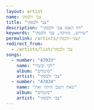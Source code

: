 ```yaml
---
layout: artist
name: צבי זלבסקי
title: "צבי זלבסקי"
description: "דף האמן צבי זלבסקי"
keywords: "שירים, מוזיקה, צבי זלבסקי"
permalink: /artists/צבי-זלבסקי/
redirect_from:
  - /artists/list/צבי זלבסקי
songs:
  - number: "47033"
    name: "לבי ובשרי"
    album: "סינגלים"
    artist: "צבי זלבסקי"
  - number: "47034"
    name: "מאת השם היתה זאת"
    album: "סינגלים"
    artist: "צבי זלבסקי"
---
```

